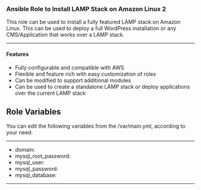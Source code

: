 ### Ansible Role to Install LAMP Stack on Amazon Linux 2

This role can be used to install a fully featured LAMP stack on Amazon Linux. This can be used to deploy a full WordPress installation or any CMS/Application that works over a LAMP stack.

---
#### Features
  - Fully configurable and compatible with AWS
  - Flexible and feature rich with easy customization of roles
  - Can be modified to support additional modules
  - Can be used to create a standalone LAMP stack or deploy applications over the current LAMP stack

Role Variables
--------------

You can edit the following variables from the /var/main.yml, according to your need.

****
- domain: 
- mysql_root_password: 
- mysql_user: 
- mysql_password: 
- mysql_database: 
****
